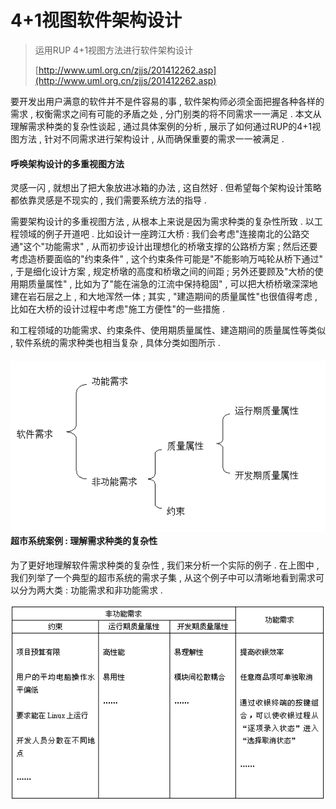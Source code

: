 # 4+1视图软件架构设计

> 运用RUP 4+1视图方法进行软件架构设计
>
> [http://www.uml.org.cn/zjjs/201412262.asp](http://www.uml.org.cn/zjjs/201412262.asp)

要开发出用户满意的软件并不是件容易的事 , 软件架构师必须全面把握各种各样的需求 , 权衡需求之间有可能的矛盾之处 , 分门别类的将不同需求一一满足 . 本文从理解需求种类的复杂性谈起 , 通过具体案例的分析 , 展示了如何通过RUP的4+1视图方法 , 针对不同需求进行架构设计 , 从而确保重要的需求一一被满足 .

#### 呼唤架构设计的多重视图方法

灵感一闪 , 就想出了把大象放进冰箱的办法 , 这自然好 . 但希望每个架构设计策略都依靠灵感是不现实的 , 我们需要系统方法的指导 .

需要架构设计的多重视图方法 , 从根本上来说是因为需求种类的复杂性所致 . 以工程领域的例子开道吧 . 比如设计一座跨江大桥 : 我们会考虑"连接南北的公路交通"这个"功能需求" , 从而初步设计出理想化的桥墩支撑的公路桥方案 ; 然后还要考虑造桥要面临的"约束条件" , 这个约束条件可能是"不能影响万吨轮从桥下通过" , 于是细化设计方案 , 规定桥墩的高度和桥墩之间的间距 ; 另外还要顾及"大桥的使用期质量属性" , 比如为了"能在湍急的江流中保持稳固" , 可以把大桥桥墩深深地建在岩石层之上 , 和大地浑然一体 ; 其实 , "建造期间的质量属性"也很值得考虑 , 比如在大桥的设计过程中考虑"施工方便性"的一些措施 .

和工程领域的功能需求、约束条件、使用期质量属性、建造期间的质量属性等类似 , 软件系统的需求种类也相当复杂 , 具体分类如图所示 .

#### ![](/assets/ruanjianxuqiufenleidefuzaixing.png)超市系统案例 : 理解需求种类的复杂性

为了更好地理解软件需求种类的复杂性 , 我们来分析一个实际的例子 . 在上图中 , 我们列举了一个典型的超市系统的需求子集 , 从这个例子中可以清晰地看到需求可以分为两大类 : 功能需求和非功能需求 . 

![](/assets/chaoshixitonganli.png)

